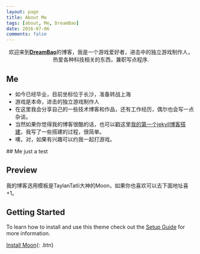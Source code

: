 ```yaml
---
layout: page
title: About Me
tags: [about, Me, DreamBao]
date: 2016-07-06
comments: false
---
```

    
<center>欢迎来到<a href="https://dreambao.github.io"><b>DreamBao</b></a>的博客，我是一个游戏爱好者，进击中的独立游戏制作人，热爱各种科技相关的东西，兼职写点程序.</center>

## Me
* 如今已经毕业，目前坐标位于长沙，准备转战上海
* 游戏是本命，进击的独立游戏制作人
* 在这里我会分享自己的一些技术博客和作品，还有工作经历，偶尔也会写一点杂谈。
* 当然如果你觉得我的博客很酷的话，也可以戳这里[我的第一个jekyll博客搭建](https://dreambao.github.io)，我写了一些搭建的过程，很简单。
* 噢，对，如果有兴趣可以约我一起打游戏。

<kdb>## Me</kdb> just a test

## Preview

我的博客选用模板是TaylanTatli大神的Moon，如果你也喜欢可以去下面地址喜+1。

## Getting Started

To learn how to install and use this theme check out the [Setup Guide](http://taylantatli.me/Moon/moon-theme/) for more information.
      
[Install Moon](https://github.com/TaylanTatli/Moon){: .btn}
